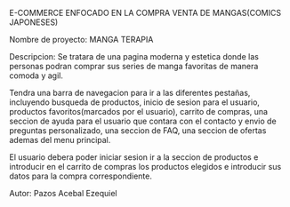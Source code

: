 E-COMMERCE ENFOCADO EN LA COMPRA VENTA DE MANGAS(COMICS JAPONESES)

Nombre de proyecto: MANGA TERAPIA

Descripcion: Se tratara de una pagina moderna y estetica donde las personas
podran comprar sus series de manga favoritas de manera comoda y agil.

Tendra una barra de navegacion para ir a las diferentes pestañas, incluyendo busqueda de productos, inicio de sesion para el usuario, productos favoritos(marcados por el usuario), carrito de compras, una seccion de ayuda para el usuario que contara con el contacto y envio de preguntas personalizado, una seccion de FAQ, una seccion de ofertas ademas del menu principal.

El usuario debera poder iniciar sesion ir a la seccion de productos e introducir en el carrito de compras los productos elegidos e introducir sus datos para la compra correspondiente.

Autor: Pazos Acebal Ezequiel